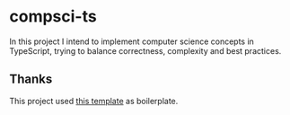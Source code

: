 # compsci-ts

In this project I intend to implement computer science concepts in TypeScript, trying to balance correctness, complexity and best practices.

## Thanks

This project used [this template](https://github.com/alexjoverm/typescript-library-starter) as boilerplate.